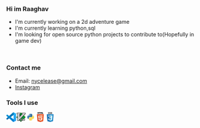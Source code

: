 ### **Hi im Raaghav**
- I'm currently working on a 2d adventure game
- I'm currently learning python,sql
- I'm looking for open source python projects to contribute to(Hopefully in game dev)

</br>

### **Contact me**
- Email: nycelease@gmail.com
- [Instagram] 

### **Tools I use**

[<img align="left" alt="Visual Studio Code" width="26px" src="https://raw.githubusercontent.com/github/explore/80688e429a7d4ef2fca1e82350fe8e3517d3494d/topics/visual-studio-code/visual-studio-code.png" />][vsCode]

[<img align="left" alt="Vim" width="26px" src="https://raw.githubusercontent.com/github/explore/80688e429a7d4ef2fca1e82350fe8e3517d3494d/topics/vim/vim.png" />][Vim]

[<img align="left" alt="Python" width="26px" src="https://raw.githubusercontent.com/github/explore/80688e429a7d4ef2fca1e82350fe8e3517d3494d/topics/python/python.png" />][Python]

[<img align="left" alt="HTML" width="26px" src="https://raw.githubusercontent.com/github/explore/80688e429a7d4ef2fca1e82350fe8e3517d3494d/topics/html/html.png" />][HOME]

[<img align="left" alt="css" width="26" src="https://raw.githubusercontent.com/github/explore/80688e429a7d4ef2fca1e82350fe8e3517d3494d/topics/css/css.png" />][HOME]

[Instagram]: https://www.instagram.com/nycelease/
[vsCode]: https://code.visualstudio.com/
[Vim]: https://www.vim.org/
[Python]: https://www.python.org/
[HOME]: https://github.com/nycelease2
